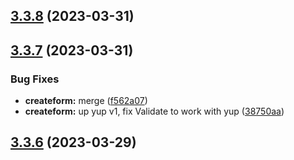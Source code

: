 ## [3.3.8](https://github.com/jucian0/createform/compare/v3.3.7...v3.3.8) (2023-03-31)



## [3.3.7](https://github.com/jucian0/createform/compare/v3.3.6...v3.3.7) (2023-03-31)

### Bug Fixes

- **createform:** merge ([f562a07](https://github.com/jucian0/createform/commit/f562a077bb7e568522869d3e2908ad6ce6989ad3))
- **createform:** up yup v1, fix Validate to work with yup ([38750aa](https://github.com/jucian0/createform/commit/38750aa073aa73ca1178cf27a5deead49a4943d8))

## [3.3.6](https://github.com/jucian0/createform/compare/v3.3.5...v3.3.6) (2023-03-29)
